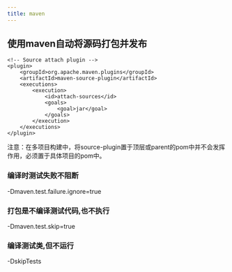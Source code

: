 ```yaml
---
title: maven
---
```

## 使用maven自动将源码打包并发布

```
<!-- Source attach plugin -->
<plugin>
    <groupId>org.apache.maven.plugins</groupId>
    <artifactId>maven-source-plugin</artifactId>
    <executions>
        <execution>
            <id>attach-sources</id>
            <goals>
                <goal>jar</goal>
            </goals>
        </execution>
    </executions>
</plugin>
```

注意：在多项目构建中，将source-plugin置于顶层或parent的pom中并不会发挥作用，必须置于具体项目的pom中。

### 编译时测试失败不阻断

 -Dmaven.test.failure.ignore=true 

### 打包是不编译测试代码,也不执行

 -Dmaven.test.skip=true   

### 编译测试类,但不运行

 -DskipTests 